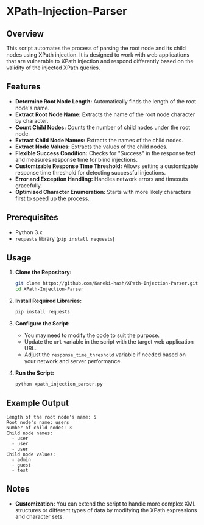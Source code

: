 # XPath-Injection-Parser

## Overview

This script automates the process of parsing the root node and its child nodes using XPath injection. It is designed to work with web applications that are vulnerable to XPath injection and respond differently based on the validity of the injected XPath queries.

## Features

- **Determine Root Node Length:** Automatically finds the length of the root node's name.
- **Extract Root Node Name:** Extracts the name of the root node character by character.
- **Count Child Nodes:** Counts the number of child nodes under the root node.
- **Extract Child Node Names:** Extracts the names of the child nodes.
- **Extract Node Values:** Extracts the values of the child nodes.
- **Flexible Success Condition:** Checks for "Success" in the response text and measures response time for blind injections.
- **Customizable Response Time Threshold:** Allows setting a customizable response time threshold for detecting successful injections.
- **Error and Exception Handling:** Handles network errors and timeouts gracefully.
- **Optimized Character Enumeration:** Starts with more likely characters first to speed up the process.

## Prerequisites

- Python 3.x
- `requests` library (`pip install requests`)

## Usage

1. **Clone the Repository:**

   ```bash
   git clone https://github.com/Kaneki-hash/XPath-Injection-Parser.git
   cd XPath-Injection-Parser
   ```

2. **Install Required Libraries:**

   ```bash
   pip install requests
   ```

3. **Configure the Script:**
   - You may need to modify the code to suit the purpose.
   - Update the `url` variable in the script with the target web application URL.
   - Adjust the `response_time_threshold` variable if needed based on your network and server performance.

4. **Run the Script:**

   ```bash
   python xpath_injection_parser.py
   ```

## Example Output

```
Length of the root node's name: 5
Root node's name: users
Number of child nodes: 3
Child node names:
  - user
  - user
  - user
Child node values:
  - admin
  - guest
  - test
```

## Notes

- **Customization:** You can extend the script to handle more complex XML structures or different types of data by modifying the XPath expressions and character sets.
